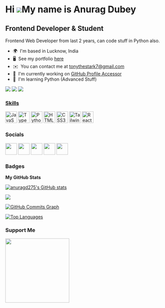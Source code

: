 # Hi ![](https://user-images.githubusercontent.com/18350557/176309783-0785949b-9127-417c-8b55-ab5a4333674e.gif)My name is Anurag Dubey

## Frontend Developer & Student

Frontend Web Developer from last 2 years, can code stuff in Python also.

- 🌍  I'm based in Lucknow, India
- 🖥️  See my portfolio [here](https://portfolio-nu-dun-15.vercel.app/)
- ✉️  You can contact me at [tonythestark7@gmail.com](mailto:tonythestark7@gmail.com)
- 🚀  I'm currently working on [GitHub Profile Accessor](https://github.com/Anuragd275/GitHub-accessor)
- 🧠  I'm learning Python (Advanced Stuff)

<a href="https://www.twitter.com/anuragd275" target="_blank" rel="noreferrer"><img
src="https://img.shields.io/twitter/follow/anuragd275?logo=twitter&style=for-the-badge&color=f97316&labelColor=0f172a"
/></a>  <a href="https://www.github.com/anuragd275" target="_blank" rel="noreferrer"><img
src="https://img.shields.io/github/followers/anuragd275?logo=github&style=for-the-badge&color=f97316&labelColor=0f172a" /></a>  ![](https://komarev.com/ghpvc/?username=anuragd275&style=for-the-badge&color=orange) <a href="https://www.twitter.com/anuragd275" target="_blank" rel="noreferrer">


### Skills

<p align="left">
<a href="https://developer.mozilla.org/en-US/docs/Web/JavaScript" target="_blank" rel="noreferrer"><img src="https://raw.githubusercontent.com/danielcranney/readme-generator/main/public/icons/skills/javascript-colored.svg" width="36" height="36" alt="JavaScript" /></a> <a href="https://www.typescriptlang.org/" target="_blank" rel="noreferrer"><img src="https://raw.githubusercontent.com/danielcranney/readme-generator/main/public/icons/skills/typescript-colored.svg" width="36" height="36" alt="TypeScript" /></a> <a href="https://www.python.org/" target="_blank" rel="noreferrer"><img src="https://raw.githubusercontent.com/danielcranney/readme-generator/main/public/icons/skills/python-colored.svg" width="36" height="36" alt="Python" /></a> <a href="https://developer.mozilla.org/en-US/docs/Glossary/HTML5" target="_blank" rel="noreferrer"><img src="https://raw.githubusercontent.com/danielcranney/readme-generator/main/public/icons/skills/html5-colored.svg" width="36" height="36" alt="HTML5" /></a> <a href="https://www.w3.org/TR/CSS/#css" target="_blank" rel="noreferrer"><img src="https://raw.githubusercontent.com/danielcranney/readme-generator/main/public/icons/skills/css3-colored.svg" width="36" height="36" alt="CSS3" /></a> <a href="https://tailwindcss.com/" target="_blank" rel="noreferrer"><img src="https://raw.githubusercontent.com/danielcranney/readme-generator/main/public/icons/skills/tailwindcss-colored.svg" width="36" height="36" alt="TailwindCSS" /></a> <a href="https://reactjs.org/" target="_blank" rel="noreferrer"><img src="https://raw.githubusercontent.com/danielcranney/readme-generator/main/public/icons/skills/react-colored.svg" width="36" height="36" alt="React" /></a>
</p>

### Socials

<p align="left"> <a href="https://www.facebook.com/Anurag.275" target="_blank" rel="noreferrer"><img src="https://raw.githubusercontent.com/danielcranney/readme-generator/main/public/icons/socials/facebook.svg" width="36" height="36" /></a> <a href="http://www.instagram.com/anurag__xdd" target="_blank" rel="noreferrer"><img src="https://raw.githubusercontent.com/danielcranney/readme-generator/main/public/icons/socials/instagram.svg" width="36" height="36" /></a> <a href="https://www.linkedin.com/in/anuragd275" target="_blank" rel="noreferrer"><img src="https://raw.githubusercontent.com/danielcranney/readme-generator/main/public/icons/socials/linkedin.svg" width="36" height="36" /></a> <a href="https://www.twitter.com/anuragd275" target="_blank" rel="noreferrer"><img src="https://raw.githubusercontent.com/danielcranney/readme-generator/main/public/icons/socials/twitter.svg" width="36" height="36" /></a> <a href="https://medium.com/@anuragd275" target="_blank" rel="noreferrer"><img src="https://raw.githubusercontent.com/danielcranney/readme-generator/main/public/icons/socials/medium.svg" width="36" height="36" /></a></p>

### Badges

<b>My GitHub Stats</b>

<a href="http://www.github.com/anuragd275"><img src="https://github-readme-stats.vercel.app/api?username=anuragd275&show_icons=true&hide=&count_private=true&title_color=f97316&text_color=ffffff&icon_color=f97316&bg_color=0f172a&hide_border=true&show_icons=true" alt="anuragd275's GitHub stats" /></a>

<a href="http://www.github.com/anuragd275"><img src="https://github-readme-streak-stats.herokuapp.com/?user=anuragd275&stroke=ffffff&background=0f172a&ring=f97316&fire=f97316&currStreakNum=ffffff&currStreakLabel=f97316&sideNums=ffffff&sideLabels=ffffff&dates=ffffff&hide_border=true" /></a>

<a href="http://www.github.com/anuragd275"><img src="https://activity-graph.herokuapp.com/graph?username=anuragd275&bg_color=0f172a&color=ffffff&line=f97316&point=ffffff&area_color=0f172a&area=true&hide_border=true&custom_title=GitHub%20Commits%20Graph" alt="GitHub Commits Graph" /></a>

<a href="https://github.com/anuragd275" align="left"><img src="https://github-readme-stats.vercel.app/api/top-langs/?username=anuragd275&langs_count=10&title_color=f97316&text_color=ffffff&icon_color=f97316&bg_color=0f172a&hide_border=true&locale=en&custom_title=Top%20%Languages" alt="Top Languages" /></a>

### Support Me

<a href="https://www.buymeacoffee.com/anuragd275"><img src="https://cdn.buymeacoffee.com/buttons/v2/default-yellow.png" width="200" /></a>
